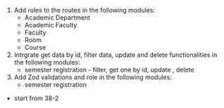 1. Add roles to the routes in the following modules:
   - Academic Department
   - Academic Faculty
   - Faculty
   - Room
   - Course
2. Intrgrate get data by id, filter data, update and delete functionalities in the following modules:
   - semester registration - filter, get one by id, update , delete
3. Add Zod validations and role in the following modules:
   - semester registration

- start from 38-2
